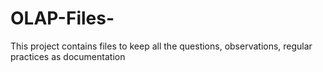 # OLAP-Files-
This project contains files to keep all the questions, observations, regular practices as documentation

